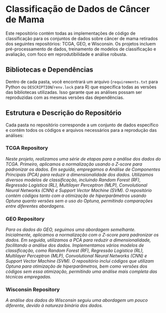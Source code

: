 # Classificação de Dados de Câncer de Mama

Este repositório contém todas as implementações de código de classificação para os conjuntos de dados sobre câncer de mama retirados dos seguintes repositórios: TCGA, GEO, e Wisconsin. Os projetos incluem pré-processamento de dados, treinamento de modelos de classificação e avaliação, com foco em reprodutibilidade e análise robusta.

## Bibliotecas e Dependências

Dentro de cada pasta, você encontrará um arquivo (`requirements.txt` para Python ou `DESCRIPTION`/`renv.lock` para R) que especifica todas as versões das bibliotecas utilizadas. Isso garante que as análises possam ser reproduzidas com as mesmas versões das dependências.

## Estrutura e Descrição do Repositório

Cada pasta no repositório corresponde a um conjunto de dados específico e contém todos os códigos e arquivos necessários para a reprodução das análises:

### TCGA Repository

*Neste projeto, realizamos uma série de etapas para a análise dos dados do TCGA. Primeiro, aplicamos a normalização usando o Z-score para padronizar os dados. Em seguida, empregamos a Análise de Componentes Principais (PCA) para reduzir a dimensionalidade dos dados. Utilizamos diversos modelos de classificação, incluindo Random Forest (RF), Regressão Logística (RL), Multilayer Perceptron (MLP), Convolutional Neural Networks (CNN) e Support Vector Machine (SVM). O repositório contém códigos tanto com a otimização de hiperparâmetros usando Optuna quanto versões sem o uso do Optuna, permitindo comparações entre diferentes abordagens.*

### GEO Repository

*Para os dados do GEO, seguimos uma abordagem semelhante. Inicialmente, aplicamos a normalização com o Z-score para padronizar os dados. Em seguida, utilizamos a PCA para reduzir a dimensionalidade, facilitando a análise dos dados. Implementamos vários modelos de classificação, como Random Forest (RF), Regressão Logística (RL), Multilayer Perceptron (MLP), Convolutional Neural Networks (CNN) e Support Vector Machine (SVM). O repositório inclui códigos que utilizam Optuna para otimização de hiperparâmetros, bem como versões dos códigos sem essa otimização, permitindo uma análise mais completa das técnicas empregadas.*

### Wisconsin Repository

*A análise dos dados do Wisconsin seguiu uma abordagem um pouco diferente, devido à natureza binária dos dados.*

